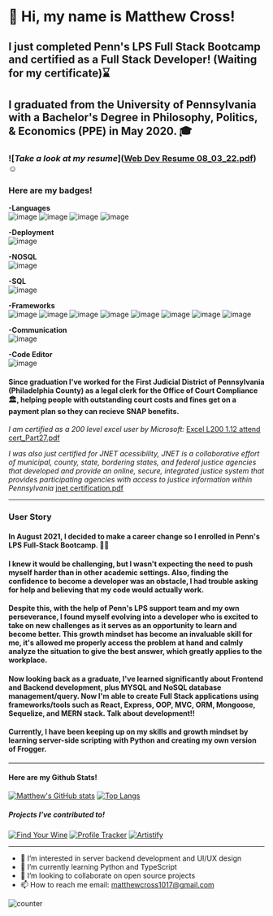 <p align="center"> <h1>👋 Hi, my name is Matthew Cross!</h1> </p>

## I just completed Penn's LPS Full Stack Bootcamp and certified as a Full Stack Developer! (Waiting for my certificate)⌛

## I graduated from the University of Pennsylvania with a Bachelor's Degree in Philosophy, Politics, & Economics (PPE) in May 2020. 🎓

### ![*Take a look at my resume*]([Web Dev Resume 08_03_22.pdf](https://github.com/matt-cross23/matt-cross23/files/9313485/Web.Dev.Resume.08_03_22.pdf)) ☺

### Here are my badges!

**-Languages**  
![image](https://img.shields.io/badge/CSS3-1572B6?style=for-the-badge&logo=css3&logoColor=white)
![image](https://img.shields.io/badge/HTML5-E34F26?style=for-the-badge&logo=html5&logoColor=white)
![image](https://img.shields.io/badge/JavaScript-323330?style=for-the-badge&logo=javascript&logoColor=F7DF1E)
![image](https://img.shields.io/badge/json-5E5C5C?style=for-the-badge&logo=json&logoColor=white)  

**-Deployment**  
![image](https://img.shields.io/badge/Heroku-430098?style=for-the-badge&logo=heroku&logoColor=white)  

**-NOSQL**  
![image](https://img.shields.io/badge/MongoDB-4EA94B?style=for-the-badge&logo=mongodb&logoColor=white)  

**-SQL**  
![image](https://img.shields.io/badge/MySQL-005C84?style=for-the-badge&logo=mysql&logoColor=white)  

**-Frameworks**  
![image](https://img.shields.io/badge/Apollo%20GraphQL-311C87?&style=for-the-badge&logo=Apollo%20GraphQL&logoColor=white)
![image](https://img.shields.io/badge/Bootstrap-563D7C?style=for-the-badge&logo=bootstrap&logoColor=white)
![image](https://img.shields.io/badge/Tailwind_CSS-38B2AC?style=for-the-badge&logo=tailwind-css&logoColor=white)
![image](https://img.shields.io/badge/Express.js-000000?style=for-the-badge&logo=express&logoColor=white)
![image](https://img.shields.io/badge/Jest-C21325?style=for-the-badge&logo=jest&logoColor=white)
![image](https://img.shields.io/badge/npm-CB3837?style=for-the-badge&logo=npm&logoColor=white)
![image](https://img.shields.io/badge/React-20232A?style=for-the-badge&logo=react&logoColor=61DAFB)
![image](https://img.shields.io/badge/Redux-593D88?style=for-the-badge&logo=redux&logoColor=white)  

 **-Communication**  
![image](https://img.shields.io/badge/Slack-4A154B?style=for-the-badge&logo=slack&logoColor=white)  

 **-Code Editor**  
![image](https://img.shields.io/badge/Visual_Studio_Code-0078D4?style=for-the-badge&logo=visual%20studio%20code&logoColor=white)  

 
#### Since graduation I've worked for the First Judicial District of Pennsylvania (Philadelphia County) as a legal clerk for the Office of Court Compliance 🏛️, helping people with outstanding court costs and fines get on a payment plan so they can recieve SNAP benefits. 

*I am certified as a 200 level excel user by Microsoft:* 
[Excel L200 1.12 attend cert_Part27.pdf](https://github.com/matt-cross23/matt-cross23/files/8004163/Excel.L200.1.12.attend.cert_Part27.pdf)

*I was also just certified for JNET acessibility, JNET is a collaborative effort of municipal, county, state, bordering states, and federal justice agencies that developed and provide an online, secure, integrated justice system that provides participating agencies with access to justice information within Pennsylvania*
[jnet certification.pdf](https://github.com/matt-cross23/matt-cross23/files/8090457/jnet.overview.pdf)

---

### **User Story**

#### In August 2021, I decided to make a career change so I enrolled in Penn's LPS Full-Stack Bootcamp. 👨‍💻

#### I knew it would be challenging, but I wasn't expecting the need to push myself harder than in other academic settings. Also, finding the confidence to become a developer was an obstacle, I had trouble asking for help and believing that my code would actually work.

#### Despite this, with the help of Penn's LPS support team and my own perseverance, I found myself evolving into a developer who is excited to take on new challenges as it serves as an opportunity to learn and become better. This growth mindset has become an invaluable skill for me, it's allowed me properly access the problem at hand and calmly analyze the situation to give the best answer, which greatly applies to the workplace.


#### Now looking back as a graduate, I've learned significantly about Frontend and Backend development, plus MYSQL and NoSQL database management/query. Now I'm able to create Full Stack applications using frameworks/tools such as React, Express, OOP, MVC, ORM, Mongoose, Sequelize, and MERN stack. Talk about development!!

#### Currently, I have been keeping up on my skills and growth mindset by learning server-side scripting with Python and creating my own version of Frogger. 
---

#### Here are my Github Stats!
 
[![Matthew's GitHub stats](https://github-readme-stats.vercel.app/api?username=matt-cross23&theme=tokyonight&show_icons=true)](https://github.com/matt-cross23/github-readme-stats)
[![Top Langs](https://github-readme-stats.vercel.app/api/top-langs/?username=matt-cross23&hide=html&theme=tokyonight)](https://github.com/matt-cross23/github-readme-stats)

##### Projects I've contributed to!

[![Find Your Wine](https://github-readme-stats.vercel.app/api/pin/?username=matt-cross23&repo=Find-Your-Wine&theme=dark)](https://github.com/matt-cross23/Find-Your-Wine)
[![Profile Tracker](https://github-readme-stats.vercel.app/api/pin/?username=zaydnubani&repo=Penn-Collab-Project-1&theme=dark)](https://github.com/zaydnubani/Penn-Collab-Project-1)
[![Artistify](https://github-readme-stats.vercel.app/api/pin/?username=mikepizzica&repo=artistify&theme=dark)](https://github.com/mikepizzica/artistify)

---

- 👀 I’m interested in server backend development and UI/UX design
- 🌱 I’m currently learning Python and TypeScript
- 💞️ I’m looking to collaborate on open source projects
- 📫 How to reach me email: matthewcross1017@gmail.com 

![counter](https://enyvrulwi7s4ubg.m.pipedream.net)


